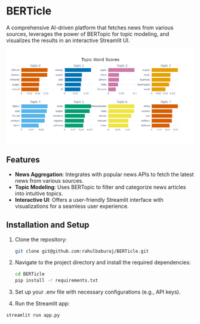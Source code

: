 # BERTicle

A comprehensive AI-driven platform that fetches news from various sources, leverages the power of BERTopic for topic modeling, and visualizes the results in an interactive Streamlit UI.

![Demo Image](https://github.com/rahulbaburaj/BERTickle/blob/main/assets/bar_chart.png)

## Features

- **News Aggregation**: Integrates with popular news APIs to fetch the latest news from various sources.
- **Topic Modeling**: Uses BERTopic to filter and categorize news articles into intuitive topics.
- **Interactive UI**: Offers a user-friendly Streamlit interface with visualizations for a seamless user experience.

## Installation and Setup

1. Clone the repository:
   ```bash
   git clone git@github.com:rahulbaburaj/BERTicle.git
   ```

2. Navigate to the project directory and install the required dependencies:
   ```bash
   cd BERTicle
   pip install -r requirements.txt
   ```

3. Set up your .env file with necessary configurations (e.g., API keys).

4. Run the Streamlit app:
```bash
streamlit run app.py
```

